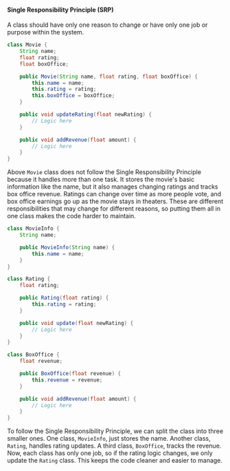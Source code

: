 #### Single Responsibility Principle (SRP)

A class should have only one reason to change or have only one job or purpose within the system.

```java
class Movie {
    String name;
    float rating;
    float boxOffice;

    public Movie(String name, float rating, float boxOffice) {
        this.name = name;
        this.rating = rating;
        this.boxOffice = boxOffice;
    }

    public void updateRating(float newRating) {
        // Logic here
    }

    public void addRevenue(float amount) {
        // Logic here
    }
}
```

Above `Movie` class does not follow the Single Responsibility Principle because it handles more than one task. It stores the movie's basic information like the name, but it also manages changing ratings and tracks box office revenue. Ratings can change over time as more people vote, and box office earnings go up as the movie stays in theaters. These are different responsibilities that may change for different reasons, so putting them all in one class makes the code harder to maintain.

```java
class MovieInfo {
    String name;

    public MovieInfo(String name) {
        this.name = name;
    }
}

class Rating {
    float rating;

    public Rating(float rating) {
        this.rating = rating;
    }

    public void update(float newRating) {
        // Logic here
    }
}

class BoxOffice {
    float revenue;

    public BoxOffice(float revenue) {
        this.revenue = revenue;
    }

    public void addRevenue(float amount) {
        // Logic here
    }
}
```

To follow the Single Responsibility Principle, we can split the class into three smaller ones. One class, `MovieInfo`, just stores the name. Another class, `Rating`, handles rating updates. A third class, `BoxOffice`, tracks the revenue. Now, each class has only one job, so if the rating logic changes, we only update the `Rating` class. This keeps the code cleaner and easier to manage.